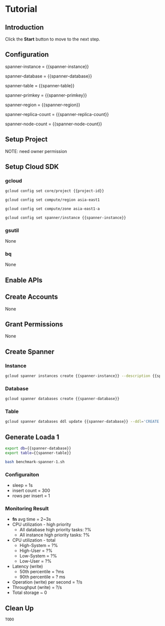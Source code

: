 # Tutorial

## Introduction

<walkthrough-tutorial-duration duration="30"></walkthrough-tutorial-duration>

Click the **Start** button to move to the next step.

## Configuration

<walkthrough-watcher-constant key="spanner-instance" value="spanner-00"></walkthrough-watcher-constant>
<walkthrough-watcher-constant key="spanner-database" value="db-00"></walkthrough-watcher-constant>
<walkthrough-watcher-constant key="spanner-table" value="table_00"></walkthrough-watcher-constant>
<walkthrough-watcher-constant key="spanner-primkey" value="uuid32"></walkthrough-watcher-constant>
<walkthrough-watcher-constant key="spanner-region" value="asia-east1"></walkthrough-watcher-constant>
<walkthrough-watcher-constant key="spanner-replica-count" value="3"></walkthrough-watcher-constant>
<walkthrough-watcher-constant key="spanner-node-count" value="1"></walkthrough-watcher-constant>

spanner-instance = {{spanner-instance}}

spanner-database = {{spanner-database}}

spanner-table = {{spanner-table}}

spanner-primkey = {{spanner-primkey}}

spanner-region = {{spanner-region}}

spanner-replica-count = {{spanner-replica-count}}

spanner-node-count = {{spanner-node-count}}

## Setup Project

<walkthrough-project-setup></walkthrough-project-setup>

<walkthrough-footnote>NOTE: need owner permission</walkthrough-footnote>

## Setup Cloud SDK

### gcloud

```bash
gcloud config set core/project {{project-id}}
```
```bash
gcloud config set compute/region asia-east1
```
```bash
gcloud config set compute/zone asia-east1-a
```
```bash
gcloud config set spanner/instance {{spanner-instance}}
```

### gsutil

None

### bq

None


## Enable APIs

<walkthrough-enable-apis apis="spanner.googleapis.com"></walkthrough-enable-apis>

## Create Accounts

None

## Grant Permissions

None

## Create Spanner

### Instance

```bash
gcloud spanner instances create {{spanner-instance}} --description {{spanner-instance}} --config=regional-{{spanner-region}} --nodes={{spanner-node-count}}
```

### Database

```bash
gcloud spanner databases create {{spanner-database}}
```

### Table

```bash
gcloud spanner databases ddl update {{spanner-database}} --ddl='CREATE TABLE {{spanner-table}} (uuid32 STRING(32) NOT NULL) PRIMARY KEY (uuid32)'
```

## Generate Loada 1

```bash
export db={{spanner-database}}
export table={{spanner-table}}
```
```bash
bash benchmark-spanner-1.sh
```

### Configuraiton

* sleep = 1s
* insert count = 300
* rows per insert = 1

### Monitoring Result

* **fn** avg time = 2~3s
* CPU utilization - high priority
  * All database high priority tasks: ?%
  * All instance high priority tasks: ?%
* CPU utilization - total
  * High-System = ?%
  * High-User = ?%
  * Low-System = ?%
  * Low-User = ?%
* Latency (write)
  * 50th percentile = ?ms
  * 90th percentile = ? ms
* Operation (write) per second = ?/s
* Throughput (write) = ?/s
* Total storage ~ 0

## Clean Up

```bash
TODO
```

